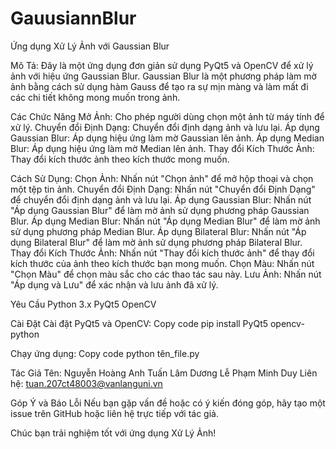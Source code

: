 # GauusiannBlur
Ứng dụng Xử Lý Ảnh với Gaussian Blur

Mô Tả:
Đây là một ứng dụng đơn giản sử dụng PyQt5 và OpenCV để xử lý ảnh với hiệu ứng Gaussian Blur.
Gaussian Blur là một phương pháp làm mờ ảnh bằng cách sử dụng hàm Gauss để tạo ra sự mịn màng và làm mất đi các chi tiết không mong muốn trong ảnh.

Các Chức Năng
Mở Ảnh: Cho phép người dùng chọn một ảnh từ máy tính để xử lý.
Chuyển đổi Định Dạng: Chuyển đổi định dạng ảnh và lưu lại.
Áp dụng Gaussian Blur: Áp dụng hiệu ứng làm mờ Gaussian lên ảnh.
Áp dụng Median Blur: Áp dụng hiệu ứng làm mờ Median lên ảnh.
Thay đổi Kích Thước Ảnh: Thay đổi kích thước ảnh theo kích thước mong muốn.

Cách Sử Dụng:
Chọn Ảnh: Nhấn nút "Chọn ảnh" để mở hộp thoại và chọn một tệp tin ảnh.
Chuyển đổi Định Dạng: Nhấn nút "Chuyển đổi Định Dạng" để chuyển đổi định dạng ảnh và lưu lại.
Áp dụng Gaussian Blur: Nhấn nút "Áp dụng Gaussian Blur" để làm mờ ảnh sử dụng phương pháp Gaussian Blur.
Áp dụng Median Blur: Nhấn nút "Áp dụng Median Blur" để làm mờ ảnh sử dụng phương pháp Median Blur.
Áp dụng Bilateral Blur: Nhấn nút "Áp dụng Bilateral Blur" để làm mờ ảnh sử dụng phương pháp Bilateral Blur.
Thay đổi Kích Thước Ảnh: Nhấn nút "Thay đổi kích thước ảnh" để thay đổi kích thước của ảnh theo kích thước bạn mong muốn.
Chọn Màu: Nhấn nút "Chọn Màu" để chọn màu sắc cho các thao tác sau này.
Lưu Ảnh: Nhấn nút "Áp dụng và Lưu" để xác nhận và lưu ảnh đã xử lý.

Yêu Cầu
Python 3.x
PyQt5
OpenCV

Cài Đặt
Cài đặt PyQt5 và OpenCV:
Copy code
pip install PyQt5 opencv-python

Chạy ứng dụng:
Copy code
python tên_file.py

Tác Giả
Tên: Nguyễn Hoàng Anh Tuấn
Lâm Dương Lễ
Phạm Minh Duy
Liên hệ: tuan.207ct48003@vanlanguni.vn

Góp Ý và Báo Lỗi
Nếu bạn gặp vấn đề hoặc có ý kiến đóng góp, hãy tạo một issue trên GitHub hoặc liên hệ trực tiếp với tác giả.

Chúc bạn trải nghiệm tốt với ứng dụng Xử Lý Ảnh!

